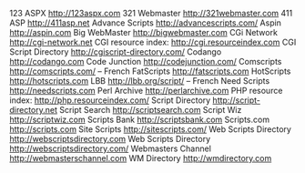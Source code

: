 123 ASPX	http://123aspx.com
321 Webmaster 	http://321webmaster.com
411 ASP	http://411asp.net
Advance Scripts	http://advancescripts.com/
Aspin	http://aspin.com
Big WebMaster	http://bigwebmaster.com
CGi Network	http://cgi-network.net
CGI resource index:	http://cgi.resourceindex.com
CGI Script Directory	http://cgiscript-directory.com/
Codango	http://codango.com
Code Junction	http://codejunction.com/
Comscripts	http://comscripts.com/ – French
FatScripts	http://fatscripts.com
HotScripts	http://hotscripts.com
LBB	http://lbb.org/script/ – French
Need Scripts	http://needscripts.com
Perl Archive	http://perlarchive.com
PHP resource index:	http://php.resourceindex.com/
Script Directory	http://script-directory.net
Script Search	http://scriptsearch.com
Script Wiz	http://scriptwiz.com
Scripts Bank	http://scriptsbank.com
Scripts.com	http://scripts.com
Site Scripts	http://sitescripts.com/
Web Scripts Directory	http://webscriptsdirectory.com
Web Scripts Directory	http://webscriptsdirectory.com/
Webmasters Channel	http://webmasterschannel.com
WM Directory	http://wmdirectory.com